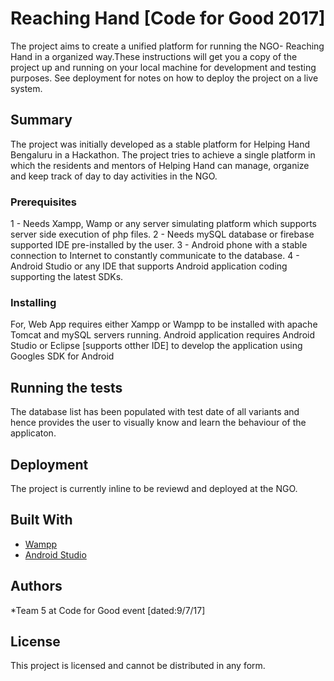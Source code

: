 # Reaching Hand [Code for Good 2017]

The project aims to create a unified platform for running the NGO- Reaching Hand in a organized way.These instructions will get you a copy of the project up and running on your local machine for development and testing purposes. See deployment for notes on how to deploy the project on a live system.


## Summary
The project was initially developed as a stable platform for Helping Hand Bengaluru in a Hackathon. The project tries to achieve a single platform in which the residents and mentors of Helping Hand can manage, organize and keep track of day to day activities in the NGO.


### Prerequisites

1 - Needs Xampp, Wamp or any server simulating platform which supports server side execution of php files.
2 - Needs mySQL database or firebase supported IDE pre-installed by the user.
3 - Android phone with a stable connection to Internet to constantly communicate to the database.
4 - Android Studio or any IDE that supports Android application coding supporting the latest SDKs.

### Installing

For,
  Web App requires either Xampp or Wampp to be installed with apache Tomcat and mySQL servers running.
  Android application requires Android Studio or Eclipse [supports otther IDE] to develop the application using Googles SDK for Android

## Running the tests

The database list has been populated with test date of all variants and hence provides the user to visually know and learn the behaviour of the applicaton.

## Deployment

The project is currently inline to be reviewd and deployed at the NGO.

## Built With

* [Wampp](https://www.apachefriends.org/index.html)
* [Android Studio](https://developer.android.com/studio/index.html)

## Authors

*Team 5 at Code for Good event [dated:9/7/17]

## License

This project is licensed and cannot be distributed in any form.

